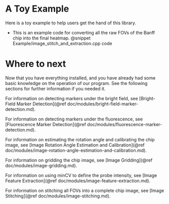
A Toy Example
=============

Here is a toy example to help users get the hand of this library.

- This is an example code for converting all the raw FOVs of the Banff chip into the final heatmap.
  @snippet Example/image_stitch_and_extraction.cpp code

Where to next
=============

Now that you have everything installed, and you have already had some basic knowledge on the operation of our program. See the following sections for further information if you needed it.

For information on detecting markers under the bright field, see [Bright-Field Marker Detection](@ref doc/modules/bright-field-marker-detection.md).

For information on detecting markers under the fluorescence, see [Fluorescence Marker Detection](@ref doc/modules/fluorescence-marker-detection.md).

For information on estimating the rotation angle and calibrating the chip image, see [Image Rotation Angle Estimation and Calibration](@ref doc/modules/image-rotation-angle-estimation-and-calibration.md).

For information on gridding the chip image, see [Image Gridding](@ref doc/modules/image-gridding.md).

For information on using minCV to define the probe intensity, see [Image Feature Extraction](@ref doc/modules/image-feature-extraction.md).

For information on stitching all FOVs into a complete chip image, see [Image Stitching](@ref doc/modules/image-stitching.md).
